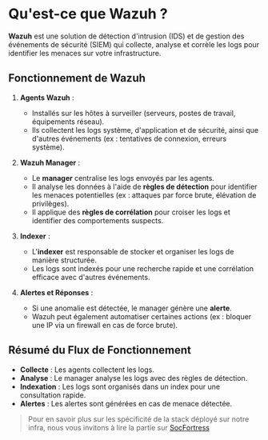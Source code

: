 # Qu'est-ce que Wazuh ?

**Wazuh** est une solution de détection d'intrusion (IDS) et de gestion des événements de sécurité (SIEM) qui collecte, analyse et corrèle les logs pour identifier les menaces sur votre infrastructure.

## Fonctionnement de Wazuh

1. **Agents Wazuh** :
   - Installés sur les hôtes à surveiller (serveurs, postes de travail, équipements réseau).
   - Ils collectent les logs système, d'application et de sécurité, ainsi que d'autres événements (ex : tentatives de connexion, erreurs système).

2. **Wazuh Manager** :
   - Le **manager** centralise les logs envoyés par les agents.
   - Il analyse les données à l'aide de **règles de détection** pour identifier les menaces potentielles (ex : attaques par force brute, élévation de privilèges).
   - Il applique des **règles de corrélation** pour croiser les logs et identifier des comportements suspects.

3. **Indexer** :
   - L'**indexer** est responsable de stocker et organiser les logs de manière structurée.
   - Les logs sont indexés pour une recherche rapide et une corrélation efficace avec d'autres événements.

4. **Alertes et Réponses** :
   - Si une anomalie est détectée, le manager génère une **alerte**.
   - Wazuh peut également automatiser certaines actions (ex : bloquer une IP via un firewall en cas de force brute).

## Résumé du Flux de Fonctionnement
- **Collecte** : Les agents collectent les logs.
- **Analyse** : Le manager analyse les logs avec des règles de détection.
- **Indexation** : Les logs sont organisés dans un index pour une consultation rapide.
- **Alertes** : Les alertes sont générées en cas de menace détectée.

> Pour en savoir plus sur les spécificité de la stack déployé sur notre infra, nous vous invitons à lire la partie sur [SocFortress](https://github.com/Purpelab/ForgeLab/blob/main/Homelab/Infra/SocFortress.md)

